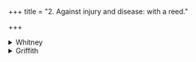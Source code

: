 +++
title = "2. Against injury and disease: with a reed."

+++

<details><summary>Whitney</summary>

### Comment
Vidmā is quoted in Prāt. iii. 16 as the example first occurring in the text of a lengthened final a.
</details>

<details><summary>Griffith</summary>

A charm against dysentery
</details>
